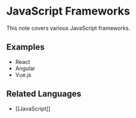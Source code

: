 # JavaScript Frameworks

This note covers various JavaScript frameworks.

## Examples

*   React
*   Angular
*   Vue.js

## Related Languages
* [[JavaScript]]
